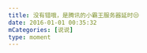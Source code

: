 ```yaml
---
title: 没有错哦，是腾讯的小霸王服务器延时😒
date: 2016-01-01 00:35:32
mCategories: [说说]
type: moment
---
```


<div id="quote-20160101003532"></div>

<script>
var data = {
    "post": {"content": "那个定时说说把我坑了，定到今天晚上了😒", "date": "2016-01-01 00:02:34", "author": "我"},
    "picDivId": null,
    "pics": null
};
quoteRender(data, "quote-20160101003532");
</script>
